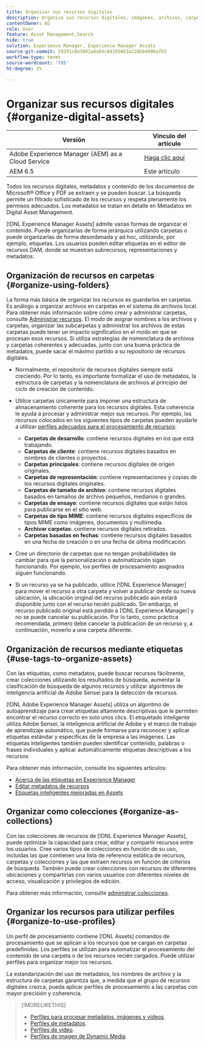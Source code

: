 ```yaml
---
title: Organizar sus recursos digitales
description: Organice sus recursos digitales, imágenes, archivos, carpetas, etc. con Experience Manager.
contentOwner: AG
role: User
feature: Asset Management,Search
hide: true
solution: Experience Manager, Experience Manager Assets
source-git-commit: 29391c8e3042a8a04c64165663a228bb4886afb5
workflow-type: tm+mt
source-wordcount: '795'
ht-degree: 2%

---
```


# Organizar sus recursos digitales {#organize-digital-assets}

| Versión | Vínculo del artículo |
| -------- | ---------------------------- |
| Adobe Experience Manager (AEM) as a Cloud Service | [Haga clic aquí](https://experienceleague.adobe.com/docs/experience-manager-cloud-service/content/assets/manage/organize-assets.html?lang=es) |
| AEM 6.5 | Este artículo |

Todos los recursos digitales, metadatos y contenido de los documentos de Microsoft® Office y PDF se extraen y se pueden buscar. La búsqueda permite un filtrado sofisticado de los recursos y respeta plenamente los permisos adecuados. Los metadatos se tratan en detalle en Metadatos en Digital Asset Management.

[!DNL Experience Manager Assets] admite varias formas de organizar el contenido. Puede organizarlas de forma jerárquica utilizando carpetas o puede organizarlas de forma desordenada y ad hoc, utilizando, por ejemplo, etiquetas. Los usuarios pueden editar etiquetas en el editor de recursos DAM, donde se muestran subrecursos, representaciones y metadatos.

## Organización de recursos en carpetas {#organize-using-folders}

La forma más básica de organizar los recursos es guardarlos en carpetas. Es análogo a organizar archivos en carpetas en el sistema de archivos local. Para obtener más información sobre cómo crear y administrar carpetas, consulte [Administrar recursos](manage-assets.md). El modo de asignar nombres a los archivos y carpetas, organizar las subcarpetas y administrar los archivos de estas carpetas puede tener un impacto significativo en el modo en que se procesan esos recursos. Si utiliza estrategias de nomenclatura de archivos y carpetas coherentes y adecuadas, junto con una buena práctica de metadatos, puede sacar el máximo partido a su repositorio de recursos digitales.

* Normalmente, el repositorio de recursos digitales siempre está creciendo. Por lo tanto, es importante formalizar el uso de metadatos, la estructura de carpetas y la nomenclatura de archivos al principio del ciclo de creación de contenido.
* Utilice carpetas únicamente para imponer una estructura de almacenamiento coherente para los recursos digitales. Esta coherencia le ayuda a procesar y administrar mejor sus recursos. Por ejemplo, los recursos colocados en los siguientes tipos de carpetas pueden ayudarle a utilizar [perfiles adecuados para el procesamiento de recursos](processing-profiles.md):

   * **Carpetas de desarrollo**: contiene recursos digitales en los que está trabajando.
   * **Carpetas de cliente**: contiene recursos digitales basados en nombres de clientes o proyectos.
   * **Carpetas principales**: contiene recursos digitales de origen originales.
   * **Carpetas de representación**: contiene representaciones y copias de los recursos digitales originales.
   * **Carpetas de tamaño de archivo**: contiene recursos digitales basados en tamaños de archivo pequeños, medianos o grandes.
   * **Carpetas de ensayo**: contiene recursos digitales que están listos para publicarse en el sitio web.
   * **Carpetas de tipo MIME**: contiene recursos digitales específicos de tipos MIME como imágenes, documentos y multimedia.
   * **Archivar carpetas**: contiene recursos digitales retirados.
   * **Carpetas basadas en fechas**: contiene recursos digitales basados en una fecha de creación o en una fecha de última modificación.

* Cree un directorio de carpetas que no tengan probabilidades de cambiar para que la personalización o automatización sigan funcionando. Por ejemplo, los perfiles de procesamiento asignados siguen funcionando.
* Si un recurso ya se ha publicado, utilice [!DNL Experience Manager] para mover el recurso a otra carpeta y volver a publicar desde su nueva ubicación, la ubicación original del recurso publicado aún estará disponible junto con el recurso recién publicado. Sin embargo, el recurso publicado original está *perdido* a [!DNL Experience Manager] y no se puede cancelar su publicación. Por lo tanto, como práctica recomendada, primero debe cancelar la publicación de un recurso y, a continuación, moverlo a una carpeta diferente.

## Organización de recursos mediante etiquetas {#use-tags-to-organize-assets}

Con las etiquetas, como metadatos, puede buscar recursos fácilmente, crear colecciones utilizando los resultados de búsqueda, aumentar la clasificación de búsqueda de algunos recursos y utilizar algoritmos de inteligencia artificial de Adobe Sensei para la detección de recursos.

[!DNL Adobe Experience Manager Assets] utiliza un algoritmo de autoaprendizaje para crear etiquetas altamente descriptivas que le permiten encontrar el recurso correcto en solo unos clics. El etiquetado inteligente utiliza Adobe Sensei, la inteligencia artificial de Adobe y el marco de trabajo de aprendizaje automático, que puede formarse para reconocer y aplicar etiquetas estándar y específicas de la empresa a las imágenes. Las etiquetas inteligentes también pueden identificar contenido, palabras o frases individuales y aplicar automáticamente etiquetas descriptivas a los recursos

Para obtener más información, consulte los siguientes artículos:

* [Acerca de las etiquetas en Experience Manager](/help/sites-authoring/tags.md)
* [Editar metadatos de recursos](metadata.md)
* [Etiquetas inteligentes mejoradas en Assets](enhanced-smart-tags.md)

## Organizar como colecciones {#organize-as-collections}

Con las colecciones de recursos de [!DNL Experience Manager Assets], puede optimizar la capacidad para crear, editar y compartir recursos entre los usuarios. Cree varios tipos de colecciones en función de su uso, incluidas las que contienen una lista de referencia estática de recursos, carpetas y colecciones y las que extraen recursos en función de criterios de búsqueda. También puede crear colecciones con recursos de diferentes ubicaciones y compartirlas con varios usuarios con diferentes niveles de acceso, visualización y privilegios de edición.

Para obtener más información, consulte [administrar colecciones](manage-collections.md).

<!-- TBD items: add screenshots where applicable
Any hints/recommendations of when to use what method of organizing? Some examples of how organizing helps towards a better taxonomy and improved content velocity.
Add back links to blog posts by marketing?
-->

## Organizar los recursos para utilizar perfiles {#organize-to-use-profiles}

Un perfil de procesamiento contiene [!DNL Assets] comandos de procesamiento que se aplican a los recursos que se cargan en carpetas predefinidas. Los perfiles se utilizan para automatizar el procesamiento del contenido de una carpeta o de los recursos recién cargados. Puede utilizar perfiles para organizar mejor los recursos.

La estandarización del uso de metadatos, los nombres de archivo y la estructura de carpetas garantiza que, a medida que el grupo de recursos digitales crezca, pueda aplicar perfiles de procesamiento a las carpetas con mayor precisión y coherencia.

>[!MORELIKETHIS]
>
>* [Perfiles para procesar metadatos, imágenes y vídeos](processing-profiles.md).
>* [Perfiles de metadatos](/help/assets/metadata-config.md#metadata-profiles).
>* [Perfiles de vídeo](video-profiles.md).
>* [Perfiles de imagen de Dynamic Media](image-profiles.md).
